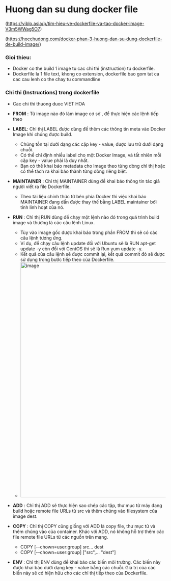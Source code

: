 # Huong dan su dung docker file
(https://viblo.asia/p/tim-hieu-ve-dockerfile-va-tao-docker-image-V3m5WWag5O7)

(https://hocchudong.com/docker-phan-3-huong-dan-su-dung-dockerfile-de-build-image/)
### Gioi thieu:
- Docker co the build 1 image tu cac chi thi (instruction) tu dockerfile.
- Dockerfile la 1 file text, khong co extension, dockerfile bao gom tat ca cac cau lenh co the chay tu commandline

### Chi thi (Instructions) trong dockerfile
- Cac chi thi thuong duoc VIET HOA
- **FROM** : Từ image nào đó làm image cơ sở , để thực hiện các lệnh tiếp theo
- **LABEL**: Chỉ thị LABEL được dùng để thêm các thông tin meta vào Docker Image khi chúng được build. 
  - Chúng tồn tại dưới dạng các cặp key - value, được lưu trữ dưới dạng chuỗi. 
  - Có thể chỉ định nhiều label cho một Docker Image, và tất nhiên mỗi cặp key - value phải là duy nhất.
  - Bạn có thể khai báo metadata cho Image theo từng dòng chỉ thị hoặc có thể tách ra khai báo thành từng dòng riêng biệt.
- **MAINTAINER** : Chỉ thị MAINTAINER dùng để khai báo thông tin tác giả người viết ra file Dockerfile.
  - Theo tài liệu chính thức từ bên phía Docker thì việc khai báo MAINTAINER đang dần được thay thế bằng LABEL maintainer bới tính linh hoạt của nó.
- **RUN** : Chỉ thị RUN dùng để chạy một lệnh nào đó trong quá trình build image và thường là các câu lệnh Linux. 
  - Tùy vào image gốc được khai báo trong phần FROM thì sẽ có các câu lệnh tương ứng.
  -  Ví dụ, để chạy câu lệnh update đối với Ubuntu sẽ là RUN apt-get update -y còn đối với CentOS thì sẽ là Run yum update -y. 
  - Kết quả của câu lệnh sẽ được commit lại, kết quả commit đó sẽ được sử dụng trong bước tiếp theo của Dockerfile.
  - <img width="738" alt="image" src="https://user-images.githubusercontent.com/96764572/236108559-774c55ac-2385-46ec-9488-01ec2fca6580.png">

- **ADD** : Chỉ thị ADD sẽ thực hiện sao chép các tập, thư mục từ máy đang build hoặc remote file URLs từ src và thêm chúng vào filesystem của image dest.
- **COPY** : Chỉ thị COPY cũng giống với ADD là copy file, thư mục từ <src> và thêm chúng vào <dest> của container. Khác với ADD, nó không hỗ trợ thêm các file remote file URLs từ các nguồn trên mạng.
    - COPY [--chown=user:group] src... dest
    - COPY [--chown=user:group] ["src",... "dest"]
- **ENV** : Chỉ thị ENV dùng để khai báo các biến môi trường. 
    Các biến này được khai báo dưới dạng key - value bằng các chuỗi. 
    Giá trị của các biến này sẽ có hiện hữu cho các chỉ thị tiếp theo của Dockerfile.
